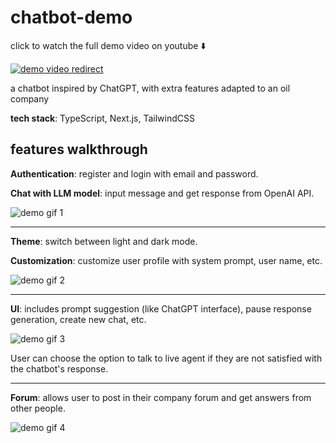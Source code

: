 # chatbot-demo
click to watch the full demo video on youtube ⬇️

[![demo video redirect](https://img.youtube.com/vi/niRgL2sRpug/2.jpg)](https://www.youtube.com/watch?v=niRgL2sRpug)


a chatbot inspired by ChatGPT, with extra features adapted to an oil company

**tech stack**: TypeScript, Next.js, TailwindCSS

## features walkthrough
**Authentication**: register and login with email and password.

**Chat with LLM model**: input message and get response from OpenAI API.

![demo gif 1](https://media.giphy.com/media/gmp4uyuNzivPMukbV0/giphy.gif)

------

**Theme**: switch between light and dark mode.

**Customization**: customize user profile with system prompt, user name, etc.

![demo gif 2](https://media.giphy.com/media/JVOOBgnPtFcnHgH0M7/giphy.gif)

------

**UI**: includes prompt suggestion (like ChatGPT interface), pause response generation, create new chat, etc.

![demo gif 3](https://media.giphy.com/media/If9lOOxOiNjEgEw1IV/giphy.gif)

User can choose the option to talk to live agent if they are not satisfied with the chatbot's response.

------

**Forum**: allows user to post in their company forum and get answers from other people. 

![demo gif 4](https://media.giphy.com/media/8lB3FEQrbf4mXk413l/giphy.gif)
